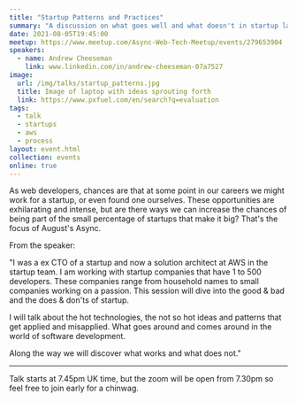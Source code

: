 ```yaml
---
title: "Startup Patterns and Practices"
summary: "A discussion on what goes well and what doesn't in startup land"
date: 2021-08-05T19:45:00
meetup: https://www.meetup.com/Async-Web-Tech-Meetup/events/279653904
speakers:
  - name: Andrew Cheeseman
    link: www.linkedin.com/in/andrew-cheeseman-07a7527
image:
  url: /img/talks/startup_patterns.jpg
  title: Image of laptop with ideas sprouting forth
  link: https://www.pxfuel.com/en/search?q=evaluation
tags:
  - talk
  - startups
  - aws
  - process
layout: event.html
collection: events
online: true
---
```

As web developers, chances are that at some point in our careers we might work for a startup, or even found one ourselves. These opportunities are exhilarating and intense, but are there ways we can increase the chances of being part of the small percentage of startups that make it big? That's the focus of August's Async.

From the speaker:

"I was a ex CTO of a startup and now a solution architect at AWS in the startup team. I am working with startup companies that have 1 to 500 developers. These companies range from household names to small companies working on a passion. This session will dive into the good & bad and the does & don'ts of startup.

I will talk about the hot technologies, the not so hot ideas and patterns that get applied and misapplied. What goes around and comes around in the world of software development.

Along the way we will discover what works and what does not."
***

Talk starts at 7.45pm UK time, but the zoom will be open from 7.30pm so feel free to join early for a chinwag.
